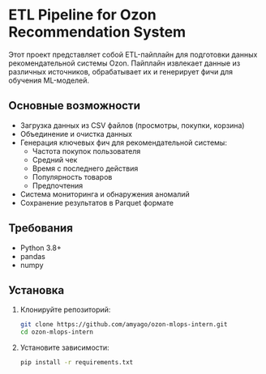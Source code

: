 # ETL Pipeline for Ozon Recommendation System

Этот проект представляет собой ETL-пайплайн для подготовки данных рекомендательной системы Ozon. Пайплайн извлекает данные из различных источников, обрабатывает их и генерирует фичи для обучения ML-моделей.

## Основные возможности

- Загрузка данных из CSV файлов (просмотры, покупки, корзина)
- Объединение и очистка данных
- Генерация ключевых фич для рекомендательной системы:
  - Частота покупок пользователя
  - Средний чек
  - Время с последнего действия
  - Популярность товаров
  - Предпочтения
- Система мониторинга и обнаружения аномалий
- Сохранение результатов в Parquet формате

## Требования

- Python 3.8+
- pandas
- numpy

## Установка

1. Клонируйте репозиторий:
   ```bash
   git clone https://github.com/amyago/ozon-mlops-intern.git
   cd ozon-mlops-intern

2. Установите зависимости:
    ``` bash
   pip install -r requirements.txt

